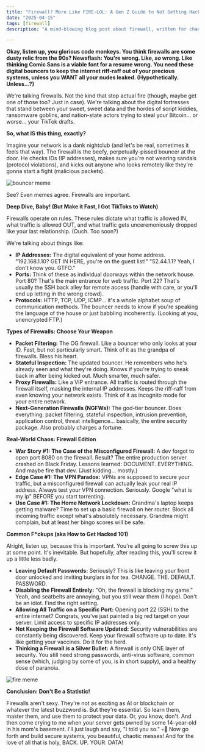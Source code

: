 ```yaml
---
title: "Firewall? More Like FIRE-LOL: A Gen Z Guide to Not Getting Hacked (💀🙏)"
date: "2025-04-15"
tags: [firewall]
description: "A mind-blowing blog post about firewall, written for chaotic Gen Z engineers. Because security isn't just for Boomers."

---
```


**Okay, listen up, you glorious code monkeys. You think firewalls are some dusty relic from the 90s? Newsflash: You're wrong. Like, *so* wrong. Like thinking Comic Sans is a viable font for a resume wrong. You need these digital bouncers to keep the internet riff-raff out of your precious systems, unless you WANT all your nudes leaked. (Hypothetically. Unless...?)**

We're talking firewalls. Not the kind that stop actual fire (though, maybe get one of those too? Just in case). We're talking about the digital fortresses that stand between your sweet, sweet data and the hordes of script kiddies, ransomware goblins, and nation-state actors trying to steal your Bitcoin… or worse… your TikTok drafts.

**So, what IS this thing, exactly?**

Imagine your network is a dank nightclub (and let's be real, sometimes it feels that way). The firewall is the beefy, perpetually-pissed bouncer at the door. He checks IDs (IP addresses), makes sure you're not wearing sandals (protocol violations), and kicks out anyone who looks remotely like they're gonna start a fight (malicious packets).

![bouncer meme](https://i.imgflip.com/2za02h.jpg)

See? Even memes agree. Firewalls are important.

**Deep Dive, Baby! (But Make it Fast, I Got TikToks to Watch)**

Firewalls operate on rules. These rules dictate what traffic is allowed IN, what traffic is allowed OUT, and what traffic gets unceremoniously dropped like your last relationship. (Ouch. Too soon?)

We're talking about things like:

*   **IP Addresses:** The digital equivalent of your home address.  "192.168.1.10? GET IN HERE, you're on the guest list!"  "52.44.1.1? Yeah, I don't know you.  GTFO."
*   **Ports:** Think of these as individual doorways within the network house. Port 80? That's the main entrance for web traffic. Port 22? That's usually the SSH back alley for remote access (handle with care, or you'll end up letting in the wrong crowd).
*   **Protocols:** HTTP, TCP, UDP, ICMP... it's a whole alphabet soup of communication methods.  The bouncer needs to know if you're speaking the language of the house or just babbling incoherently.  (Looking at you, unencrypted FTP.)

**Types of Firewalls: Choose Your Weapon**

*   **Packet Filtering:** The OG firewall. Like a bouncer who only looks at your ID. Fast, but not particularly smart.  Think of it as the grandpa of firewalls.  Bless his heart.
*   **Stateful Inspection:** The updated bouncer. He remembers who he's already seen and what they're doing. Knows if you're trying to sneak back in after being kicked out. Much smarter, much safer.
*   **Proxy Firewalls:**  Like a VIP entrance.  All traffic is routed through the firewall itself, masking the internal IP addresses.  Keeps the riff-raff from even knowing your network exists. Think of it as incognito mode for your entire network.
*   **Next-Generation Firewalls (NGFWs):** The god-tier bouncer.  Does everything: packet filtering, stateful inspection, intrusion prevention, application control, threat intelligence... basically, the entire security package.  Also probably charges a fortune.

**Real-World Chaos: Firewall Edition**

*   **War Story #1: The Case of the Misconfigured Firewall:** A dev forgot to open port 8080 on the firewall.  Result?  The entire production server crashed on Black Friday.  Lessons learned: DOCUMENT. EVERYTHING. And maybe fire that dev. (Just kidding... mostly.)
*   **Edge Case #1: The VPN Paradox:** VPNs are supposed to secure your traffic, but a misconfigured firewall can actually leak your real IP address.  Always test your VPN connection.  Seriously. Google "what is my ip" BEFORE you start torrenting.
*   **Use Case #1:  The Home Network Lockdown:**  Grandma's laptop keeps getting malware?  Time to set up a basic firewall on her router.  Block all incoming traffic except what's absolutely necessary.  Grandma might complain, but at least her bingo scores will be safe.

**Common F*ckups (aka How to Get Hacked 101)**

Alright, listen up, because this is important. You're all going to screw this up at some point. It's inevitable. But hopefully, after reading this, you'll screw it up a little less badly.

*   **Leaving Default Passwords:**  Seriously?  This is like leaving your front door unlocked and inviting burglars in for tea.  CHANGE. THE. DEFAULT. PASSWORD.
*   **Disabling the Firewall Entirely:** "Oh, the firewall is blocking my game." Yeah, and seatbelts are annoying, but you still wear them (I hope). Don't be an idiot. Find the right setting.
*   **Allowing All Traffic on a Specific Port:** Opening port 22 (SSH) to the entire internet? Congrats, you've just painted a big red target on your server.  Limit access to specific IP addresses only.
*   **Not Keeping the Firewall Software Updated:**  Security vulnerabilities are constantly being discovered.  Keep your firewall software up to date.  It's like getting your vaccines. Do it for the herd.
*   **Thinking a Firewall is a Silver Bullet:**  A firewall is only ONE layer of security. You still need strong passwords, anti-virus software, common sense (which, judging by some of you, is in short supply), and a healthy dose of paranoia.

![fire meme](https://i.kym-cdn.com/photos/images/newsfeed/001/437/680/3e2.jpg)

**Conclusion: Don't Be a Statistic!**

Firewalls aren't sexy. They're not as exciting as AI or blockchain or whatever the latest buzzword is. But they're essential.  So learn them, master them, and use them to protect your data. Or, you know, don't. And then come crying to me when your server gets pwned by some 14-year-old in his mom's basement. I'll just laugh and say, "I told you so." 💀🙏 Now go forth and build secure systems, you beautiful, chaotic messes! And for the love of all that is holy, BACK. UP. YOUR. DATA!
